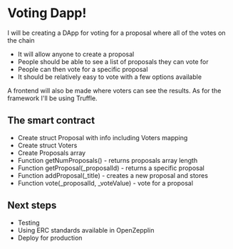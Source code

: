 # Voting Dapp!

I will be creating a DApp for voting for a proposal where all of the votes on the chain
- It will allow anyone to create a proposal
- People should be able to see a list of proposals they can vote for
- People can then vote for a specific proposal
- It should be relatively easy to vote with a few options available


A frontend will also be made where voters can see the results. As for the framework I'll be using Truffle.


## The smart contract
- Create struct Proposal with info including Voters mapping
- Create struct Voters
- Create Proposals array
- Function getNumProposals() - returns proposals array length
- Function getProposal(_proposalId) - returns a specific proposal
- Function addProposal(_title) - creates a new proposal and stores
- Function vote(_proposalId, _voteValue) - vote for a proposal

## Next steps
- Testing
- Using ERC standards available in OpenZepplin
- Deploy for production
